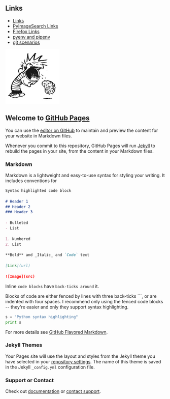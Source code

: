 ## Links
- [Links](/links.md)
- [PyImageSearch Links](/pyimagesearch.md)
- [Firefox Links](/firefox.md)
- [pyenv and pipenv](/pyenv.md)
- [git scenarios](/git.md)


![Brain Dump](brain_dump.png)

## Welcome to [GitHub Pages](https://john-lee-cooper.github.io/hello-world/)

You can use the [editor on GitHub](https://github.com/John-Lee-Cooper/hello-world/edit/master/README.md) to maintain and preview the content for your website in Markdown files.

Whenever you commit to this repository, GitHub Pages will run [Jekyll](https://jekyllrb.com/) to rebuild the pages in your site, from the content in your Markdown files.

### Markdown

Markdown is a lightweight and easy-to-use syntax for styling your writing. It includes conventions for

```markdown
Syntax highlighted code block

# Header 1
## Header 2
### Header 3

- Bulleted
- List

1. Numbered
2. List

**Bold** and _Italic_ and `Code` text

[Link](url) 

![Image](src)
```


Inline `code blocks` have `back-ticks around` it.


Blocks of code are either fenced by lines with three back-ticks ```, or are indented with four spaces.
I recommend only using the fenced code blocks -- they're easier and only they support syntax highlighting.

```python
s = "Python syntax highlighting"
print s
```

For more details see [GitHub Flavored Markdown](https://guides.github.com/features/mastering-markdown/).

### Jekyll Themes

Your Pages site will use the layout and styles from the Jekyll theme you have selected in your [repository settings](https://github.com/John-Lee-Cooper/hello-world/settings).
The name of this theme is saved in the Jekyll `_config.yml` configuration file.

### Support or Contact

Check out [documentation](https://help.github.com/categories/github-pages-basics/) or [contact support](https://github.com/contact).
